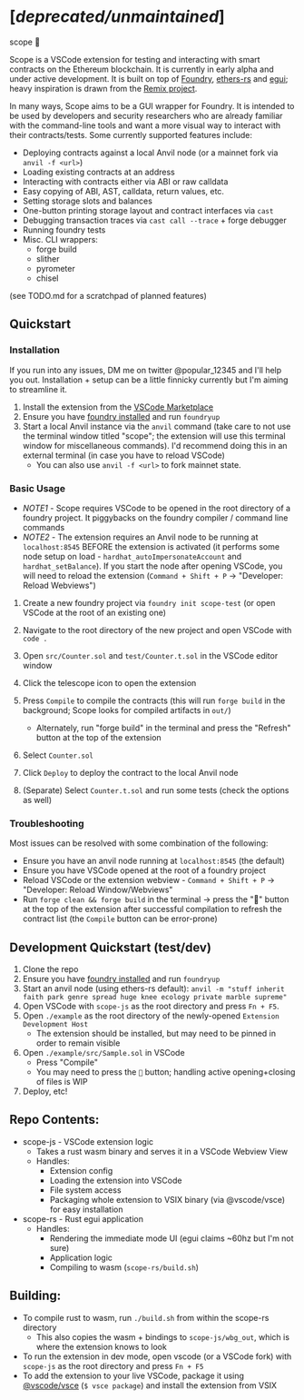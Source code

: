 # [*deprecated/unmaintained*]
scope 🔭

Scope is a VSCode extension for testing and interacting with smart contracts on the Ethereum blockchain. It is currently in early alpha and under active development. It is built on top of [Foundry](https://github.com/foundry-rs/), [ethers-rs](https://github.com/gakonst/ethers-rs) and [egui](https://github.com/emilk/egui); heavy inspiration is drawn from the [Remix project](https://github.com/ethereum/remix-project).

In many ways, Scope aims to be a GUI wrapper for Foundry. It is intended to be used by developers and security researchers who are already familiar with the command-line tools and want a more visual way to interact with their contracts/tests. Some currently supported features include:

- Deploying contracts against a local Anvil node (or a mainnet fork via `anvil -f <url>`)
- Loading existing contracts at an address
- Interacting with contracts either via ABI or raw calldata
- Easy copying of ABI, AST, calldata, return values, etc.
- Setting storage slots and balances
- One-button printing storage layout and contract interfaces via `cast`
- Debugging transaction traces via `cast call --trace` + forge debugger
- Running foundry tests
- Misc. CLI wrappers:
  - forge build
  - slither
  - pyrometer
  - chisel

(see TODO.md for a scratchpad of planned features)

## Quickstart

### Installation

If you run into any issues, DM me on twitter @popular_12345 and I'll help you out. Installation + setup can be a little finnicky currently but I'm aiming to streamline it.

1. Install the extension from the [VSCode Marketplace](https://marketplace.visualstudio.com/items?itemName=popular.scope-eth)
2. Ensure you have [foundry installed](https://book.getfoundry.sh/getting-started/installation) and run `foundryup`
3. Start a local Anvil instance via the `anvil` command (take care to not use the terminal window titled "scope"; the extension will use this terminal window for miscellaneous commands). I'd recommend doing this in an external terminal (in case you have to reload VSCode)
   - You can also use `anvil -f <url>` to fork mainnet state.

### Basic Usage

- _NOTE1_ - Scope requires VSCode to be opened in the root directory of a foundry project. It piggybacks on the foundry compiler / command line commands
- _NOTE2_ - The extension requires an Anvil node to be running at `localhost:8545` BEFORE the extension is activated (it performs some node setup on load - `hardhat_autoImpersonateAccount` and `hardhat_setBalance`). If you start the node after opening VSCode, you will need to reload the extension (`Command + Shift + P` -> "Developer: Reload Webviews")

1. Create a new foundry project via `foundry init scope-test` (or open VSCode at the root of an existing one)
2. Navigate to the root directory of the new project and open VSCode with `code .`
3. Open `src/Counter.sol` and `test/Counter.t.sol` in the VSCode editor window
4. Click the telescope icon to open the extension
5. Press `Compile` to compile the contracts (this will run `forge build` in the background; Scope looks for compiled artifacts in `out/`)

   - Alternately, run "forge build" in the terminal and press the "Refresh" button at the top of the extension

6. Select `Counter.sol`
7. Click `Deploy` to deploy the contract to the local Anvil node
8. (Separate) Select `Counter.t.sol` and run some tests (check the options as well)

### Troubleshooting

Most issues can be resolved with some combination of the following:

- Ensure you have an anvil node running at `localhost:8545` (the default)
- Ensure you have VSCode opened at the root of a foundry project
- Reload VSCode or the extension webview - `Command + Shift + P` -> "Developer: Reload Window/Webviews"
- Run `forge clean && forge build` in the terminal -> press the "🔄" button at the top of the extension after successful compilation to refresh the contract list (the `Compile` button can be error-prone)

## Development Quickstart (test/dev)

1. Clone the repo
2. Ensure you have [foundry installed](https://book.getfoundry.sh/getting-started/installation) and run `foundryup`
3. Start an anvil node (using ethers-rs default): `anvil -m "stuff inherit faith park genre spread huge knee ecology private marble supreme"`
4. Open VSCode with `scope-js` as the root directory and press `Fn + F5`.
5. Open `./example` as the root directory of the newly-opened `Extension Development Host`
   - The extension should be installed, but may need to be pinned in order to remain visible
6. Open `./example/src/Sample.sol` in VSCode
   - Press "Compile"
   - You may need to press the `🔄` button; handling active opening+closing of files is WIP
7. Deploy, etc!

## Repo Contents:

- scope-js - VSCode extension logic
  - Takes a rust wasm binary and serves it in a VSCode Webview View
  - Handles:
    - Extension config
    - Loading the extension into VSCode
    - File system access
    - Packaging whole extension to VSIX binary (via @vscode/vsce) for easy installation
- scope-rs - Rust egui application
  - Handles:
    - Rendering the immediate mode UI (egui claims ~60hz but I'm not sure)
    - Application logic
    - Compiling to wasm (`scope-rs/build.sh`)

## Building:

- To compile rust to wasm, run `./build.sh` from within the scope-rs directory
  - This also copies the wasm + bindings to `scope-js/wbg_out`, which is where the extension knows to look
- To run the extension in dev mode, open vscode (or a VSCode fork) with `scope-js` as the root directory and press `Fn + F5`
- To add the extension to your live VSCode, package it using [@vscode/vsce](https://github.com/microsoft/vscode-vsce) (`$ vsce package`) and install the extension from VSIX
